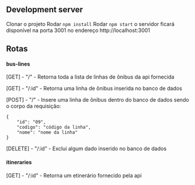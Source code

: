 ## Development server

Clonar o projeto
Rodar `npm install`
Rodar `npm start` o servidor ficará disponível na porta 3001 no endereço http://localhost:3001

## Rotas

#### bus-lines

[GET] - "/" - Retorna toda a lista de linhas de ônibus da api fornecida

[GET] - "/:id" - Retorna uma linha de ônibus inserida no banco de dados

[POST] - "/" - Insere uma linha de ônibus dentro do banco de dados sendo o corpo da requisição:

    {
    	"id": "09",
    	"codigo": "código da linha",
    	"nome": "nome da linha"
    }

[DELETE] - "/:id" - Exclui algum dado inserido no banco de dados

#### itineraries

[GET] - "/:id" - Retorna um etinerário fornecido pela api
